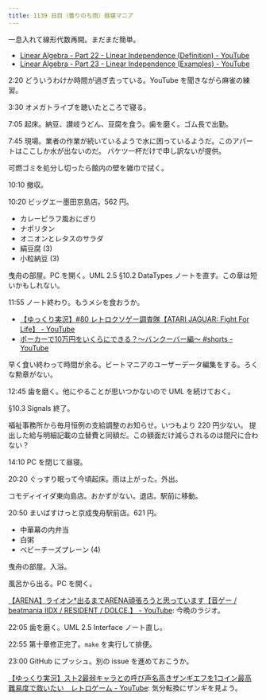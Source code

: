 ```yaml
---
title: 1139 日目（曇りのち雨）昼寝マニア
---
```


一息入れて線形代数再開。まだまだ簡単。

* [Linear Algebra - Part 22 - Linear Independence (Definition) - YouTube](https://www.youtube.com/watch?v=UeHqH1yhoqU&list=PLBh2i93oe2quLc5zaxD0WHzQTGrXMwAI6&index=22)
* [Linear Algebra - Part 23 - Linear Independence (Examples) - YouTube](https://www.youtube.com/watch?v=Xdx0ZG7T648&list=PLBh2i93oe2quLc5zaxD0WHzQTGrXMwAI6&index=23)

2:20 どういうわけか時間が過ぎ去っている。YouTube を聞きながら麻雀の練習。

3:30 オメガトライブを聴いたところで寝る。

7:05 起床。納豆、讃岐うどん、豆腐を食う。歯を磨く。ゴム長で出勤。

7:45 現場。業者の作業が続いているようで水に困っているようだ。このアパートはここしか水が出ないのだ。
バケツ一杯だけで申し訳ないが提供。

可燃ゴミを処分し切ったら館内の壁を雑巾で拭く。

10:10 撤収。

10:20 ビッグエー墨田京島店。562 円。

* カレーピラフ風おにぎり
* ナポリタン
* オニオンとレタスのサラダ
* 絹豆腐 (3)
* 小粒納豆 (3)

曳舟の部屋。PC を開く。UML 2.5 §10.2 DataTypes ノートを直す。この章は短いかもしれない。

11:55 ノート終わり。もうメシを食おうか。

* [【ゆっくり実況】#80 レトロクソゲー調査隊【ATARI JAGUAR: Fight For Life】 - YouTube](https://www.youtube.com/watch?v=kriTeo1Pukg)
* [ポーカーで10万円をいくらにできる？～バンクーバー編～ #shorts - YouTube](https://www.youtube.com/watch?v=l9V42WRYJg4)

早く食い終わって時間が余る。ビートマニアのユーザーデータ編集をする。ろくな勲章がない。

12:45 歯を磨く。他にやることが思いつかないので UML を続けておく。

§10.3 Signals 終了。

福祉事務所から毎月恒例の支給調整のお知らせ。いつもより 220 円少ない。
提出した給与明細記載の立替費と同額だ。この額面だけ減らされるのは間尺に合わない？

14:10 PC を閉じて昼寝。

20:20 ぐっすり眠って今頃起床。雨は上がった。外出。

コモディイイダ東向島店。おかずがない。退店。駅前に移動。

20:50 まいばすけっと京成曳舟駅前店。621 円。

* 中華幕の内弁当
* 白粥
* ベビーチーズプレーン (4)

曳舟の部屋。入浴。

風呂から出る。PC を開く。

[【ARENA】ライオン†出るまでARENA頑張ろうと思っています【音ゲー / beatmania IIDX / RESIDENT / DOLCE.】 - YouTube](https://www.youtube.com/watch?v=db0Lybn3zCI):
今晩のラジオ。

22:05 歯を磨く。UML 2.5 Interface ノート直し。

22:55 第十章修正完了。`make` を実行して排便。

23:00 GitHub にプッシュ。別の issue を進めておこうか。

[【ゆっくり実況】スト2最弱キャラとの呼び声名高きザンギエフを1コイン最高難易度で救いたい　レトロゲーム - YouTube](https://www.youtube.com/watch?v=SGGYa_S_vBg):
気分転換にザンギを見よう。
